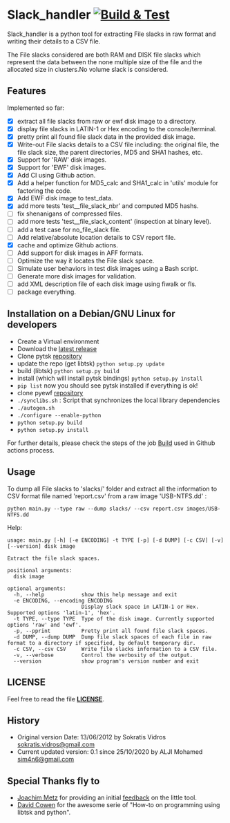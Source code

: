 Slack_handler [![Build & Test](https://github.com/Sim4n6/Slack_handler/actions/workflows/main.yml/badge.svg?branch=master)](https://github.com/Sim4n6/Slack_handler/actions/workflows/main.yml)
=============

Slack_handler is a python tool for extracting File slacks in raw format and writing their details to a CSV file. 

The File slacks considered are both RAM and DISK file slacks which represent the data between the none multiple size of the file and the allocated size in clusters.No volume slack is considered.

## Features

Implemented so far:
- [x] extract all file slacks from raw or ewf disk image to a directory.
- [x] display file slacks in LATIN-1 or Hex encoding to the console/terminal.
- [x] pretty print all found file slack data in the provided disk image.
- [x] Write-out File slacks details to a CSV file including: the original file, the file slack size, the parent directories, MD5 and SHA1 hashes, etc.
- [x] Support for 'RAW' disk images. 
- [x] Support for 'EWF' disk images. 
- [x] Add CI using Github action. 
- [x] Add a helper function for MD5_calc and SHA1_calc in 'utils' module for factoring the code.
- [x] Add EWF disk image to test_data.
- [x] add more tests 'test__file_slack_nbr' and computed MD5 hashs.
- [ ] fix shenanigans of compressed files.
- [ ] add more tests 'test__file_slack_content' (inspection at binary level).
- [ ] add a test case for no_file_slack file.
- [ ] Add relative/absolute location details to CSV report file.
- [x] cache and optimize Github actions.
- [ ] Add support for disk images in AFF formats.
- [ ] Optimize the way it locates the File slack space.
- [ ] Simulate user behaviors in test disk images using a Bash script.
- [ ] Generate more disk images for validation.
- [ ] add XML description file of each disk image using fiwalk or fls.
- [ ] package everything.

## Installation on a Debian/GNU Linux for developers

- Create a Virtual environment
- Download the [latest release](https://github.com/Sim4n6/Slack_handler/releases/latest) 
- Clone pytsk [repository](https://github.com/py4n6/pytsk)
- update the repo (get libtsk) ``python setup.py update``
- build (libtsk) ``python setup.py build`` 
- install (which will install pytsk bindings) ``python setup.py ìnstall``
- ``pip list`` now you should see pytsk installed if everything is ok! 
- clone pyewf [repository](https://github.com/libyal/libewf) 
- ``./synclibs.sh`` : Script that synchronizes the local library dependencies
- ``./autogen.sh`` 
- ``./configure --enable-python``
- ``python setup.py build``
- ``python setup.py install`` 

For further details, please check the steps of the job [Build](https://github.com/Sim4n6/Slack_handler/actions) used in Github actions process.

## Usage

To dump all File slacks to 'slacks/' folder and extract all the information to CSV format file named 'report.csv' from a raw image 'USB-NTFS.dd' :

```python main.py --type raw --dump slacks/ --csv report.csv images/USB-NTFS.dd```

Help: 

```
usage: main.py [-h] [-e ENCODING] -t TYPE [-p] [-d DUMP] [-c CSV] [-v] [--version] disk image

Extract the file slack spaces.

positional arguments:
  disk image

optional arguments:
  -h, --help            show this help message and exit
  -e ENCODING, --encoding ENCODING
                        Display slack space in LATIN-1 or Hex. Supported options 'latin-1', 'hex'.
  -t TYPE, --type TYPE  Type of the disk image. Currently supported options 'raw' and 'ewf'.
  -p, --pprint          Pretty print all found file slack spaces.
  -d DUMP, --dump DUMP  Dump file slack spaces of each file in raw format to a directory if specified, by default temporary dir.
  -c CSV, --csv CSV     Write file slacks information to a CSV file.
  -v, --verbose         Control the verbosity of the output.
  --version             show program's version number and exit
```

## LICENSE

Feel free to read the file **[LICENSE](https://github.com/Sim4n6/Slack_handler/blob/master/LICENSE)**.

## History

- Original version Date: 13/06/2012 by Sokratis Vidros <sokratis.vidros@gmail.com>
- Current updated version: 0.1 since 25/10/2020 by ALJI Mohamed <sim4n6@gmail.com>

## Special Thanks fly to 

- [Joachim Metz](https://twitter.com/joachimmetz) for providing an initial [feedback](https://open-source-dfir.slack.com/archives/CBG3B0Y82/p1603636784070600) on the little tool.
- [David Cowen](https://www.hecfblog.com/2015/02/automating-dfir-how-to-series-on.html) for the awesome serie of "How-to on programming using libtsk and python".
